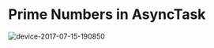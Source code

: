 # Prime Numbers in AsyncTask

![device-2017-07-15-190850](https://user-images.githubusercontent.com/5839686/28243977-88af4288-6991-11e7-8b5b-14e8dc523afb.png)
